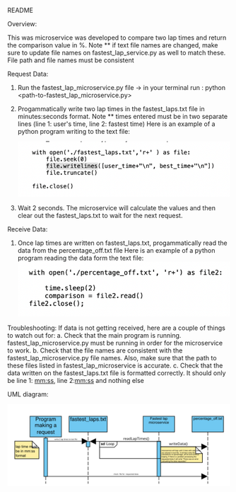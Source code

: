README

Overview:

This was microservice was developed to compare two lap times and return the comparison value in %.
Note ** if text file names are changed, make sure to update file names on fastest_lap_service.py as well to match these. File path and file names must be consistent


Request Data:
1. Run the fastest_lap_microservice.py file -> in your terminal run : python <path-to-fastest_lap_microservice.py>
2. Progammatically write two lap times in the fastest_laps.txt file in minutes:seconds format.
    Note ** times entered must be in two separate lines (line 1: user's time, line 2: fastest time)
    Here is an example of a python program writing to the text file:

    
    
    ![write to text](<./images/Screenshot 2024-05-18 at 6.05.16 PM.png>)


3. Wait 2 seconds. The microservice will calculate the values and then clear out the fastest_laps.txt to wait for the next request. 

Receive Data:
1. Once lap times are written on fastest_laps.txt, progammatically read the data from the percentage_off.txt file 
    Here is an example of a python program reading the data form the text file:
    ![read text](./images/image.png)


Troubleshooting:
If data is not getting received, here are a couple of things to watch out for:
a. Check that the main program is running. fastest_lap_microservice.py must be running in order for the microservice to work.
b. Check that the file names are consistent with the fastest_lap_microservice.py file names. Also, make sure that the path to these files listed in fastest_lap_microservice is accurate.
c. Check that the data written on the fastest_laps.txt file is formatted correctly. It should only be line 1: <mm:ss>, line 2:<mm:ss> and nothing else


UML diagram:

![uml](./images/image-2.png)

